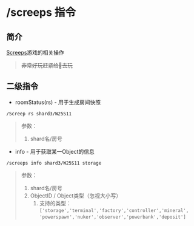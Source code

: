 # /screeps 指令

## 简介

[Screeps](https://screeps.com)游戏的相关操作

> ~~非常好玩赶紧给👴去玩~~

## 二级指令

* roomStatus\(rs\)  - 用于生成房间快照 

```
/Screep rs shard3/W25S11
```

> 参数：
>
> 1. shard名/房号

* info  - 用于获取某一Object的信息

```
/screeps info shard3/W25S11 storage
```

> 参数：
>
> 1. shard名/房号
> 2. ObjectID / Object类型（忽视大小写） 
>    1. 支持的类型：
>       `['storage','terminal','factory','controller','mineral',`
>       `'powerspawn','nuker','observer','powerbank','deposit']`



